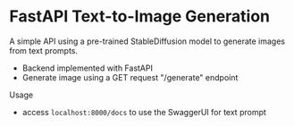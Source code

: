 # FastAPI Text-to-Image Generation

A simple API using a pre-trained StableDiffusion model to generate images from text prompts.


- Backend implemented with FastAPI
- Generate image using a GET request "/generate" endpoint

Usage
- access `localhost:8000/docs` to use the SwaggerUI for text prompt
